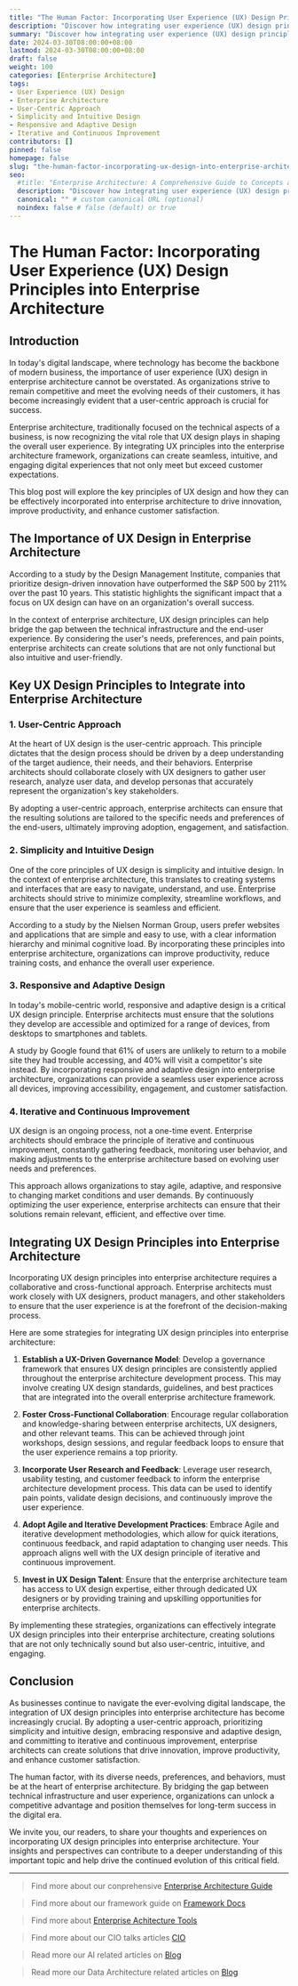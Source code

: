 ```yaml
---
title: "The Human Factor: Incorporating User Experience (UX) Design Principles into Enterprise Architecture"
description: "Discover how integrating user experience (UX) design principles into enterprise architecture can drive innovation, improve productivity, and enhance customer satisfaction. This in-depth blog explores key UX concepts and strategies for creating seamless, intuitive, and engaging digital experiences."
summary: "Discover how integrating user experience (UX) design principles into enterprise architecture can drive innovation, improve productivity, and enhance customer satisfaction. This in-depth blog explores key UX concepts and strategies for creating seamless, intuitive, and engaging digital experiences."
date: 2024-03-30T08:00:00+08:00
lastmod: 2024-03-30T08:00:00+08:00
draft: false
weight: 100
categories: [Enterprise Architecture]
tags: 
- User Experience (UX) Design
- Enterprise Architecture
- User-Centric Approach
- Simplicity and Intuitive Design
- Responsive and Adaptive Design
- Iterative and Continuous Improvement
contributors: []
pinned: false
homepage: false
slug: "the-human-factor-incorporating-ux-design-into-enterprise-architecture"
seo:
  #title: "Enterprise Architecture: A Comprehensive Guide to Concepts and Industry Practices" # custom title (optional)
  description: "Discover how integrating user experience (UX) design principles into enterprise architecture can drive innovation, improve productivity, and enhance customer satisfaction. This in-depth blog explores key UX concepts and strategies for creating seamless, intuitive, and engaging digital experiences." # custom description (recommended)
  canonical: "" # custom canonical URL (optional)
  noindex: false # false (default) or true
---
```


# The Human Factor: Incorporating User Experience (UX) Design Principles into Enterprise Architecture

## Introduction

In today's digital landscape, where technology has become the backbone of modern business, the importance of user experience (UX) design in enterprise architecture cannot be overstated. As organizations strive to remain competitive and meet the evolving needs of their customers, it has become increasingly evident that a user-centric approach is crucial for success. 

Enterprise architecture, traditionally focused on the technical aspects of a business, is now recognizing the vital role that UX design plays in shaping the overall user experience. By integrating UX principles into the enterprise architecture framework, organizations can create seamless, intuitive, and engaging digital experiences that not only meet but exceed customer expectations.

This blog post will explore the key principles of UX design and how they can be effectively incorporated into enterprise architecture to drive innovation, improve productivity, and enhance customer satisfaction.

## The Importance of UX Design in Enterprise Architecture

According to a study by the Design Management Institute, companies that prioritize design-driven innovation have outperformed the S&P 500 by 211% over the past 10 years. This statistic highlights the significant impact that a focus on UX design can have on an organization's overall success.

In the context of enterprise architecture, UX design principles can help bridge the gap between the technical infrastructure and the end-user experience. By considering the user's needs, preferences, and pain points, enterprise architects can create solutions that are not only functional but also intuitive and user-friendly.

## Key UX Design Principles to Integrate into Enterprise Architecture

### 1. User-Centric Approach
At the heart of UX design is the user-centric approach. This principle dictates that the design process should be driven by a deep understanding of the target audience, their needs, and their behaviors. Enterprise architects should collaborate closely with UX designers to gather user research, analyze user data, and develop personas that accurately represent the organization's key stakeholders.

By adopting a user-centric approach, enterprise architects can ensure that the resulting solutions are tailored to the specific needs and preferences of the end-users, ultimately improving adoption, engagement, and satisfaction.

### 2. Simplicity and Intuitive Design
One of the core principles of UX design is simplicity and intuitive design. In the context of enterprise architecture, this translates to creating systems and interfaces that are easy to navigate, understand, and use. Enterprise architects should strive to minimize complexity, streamline workflows, and ensure that the user experience is seamless and efficient.

According to a study by the Nielsen Norman Group, users prefer websites and applications that are simple and easy to use, with a clear information hierarchy and minimal cognitive load. By incorporating these principles into enterprise architecture, organizations can improve productivity, reduce training costs, and enhance the overall user experience.

### 3. Responsive and Adaptive Design
In today's mobile-centric world, responsive and adaptive design is a critical UX design principle. Enterprise architects must ensure that the solutions they develop are accessible and optimized for a range of devices, from desktops to smartphones and tablets.

A study by Google found that 61% of users are unlikely to return to a mobile site they had trouble accessing, and 40% will visit a competitor's site instead. By incorporating responsive and adaptive design into enterprise architecture, organizations can provide a seamless user experience across all devices, improving accessibility, engagement, and customer satisfaction.

### 4. Iterative and Continuous Improvement
UX design is an ongoing process, not a one-time event. Enterprise architects should embrace the principle of iterative and continuous improvement, constantly gathering feedback, monitoring user behavior, and making adjustments to the enterprise architecture based on evolving user needs and preferences.

This approach allows organizations to stay agile, adaptive, and responsive to changing market conditions and user demands. By continuously optimizing the user experience, enterprise architects can ensure that their solutions remain relevant, efficient, and effective over time.

## Integrating UX Design Principles into Enterprise Architecture

Incorporating UX design principles into enterprise architecture requires a collaborative and cross-functional approach. Enterprise architects must work closely with UX designers, product managers, and other stakeholders to ensure that the user experience is at the forefront of the decision-making process.

Here are some strategies for integrating UX design principles into enterprise architecture:

1. **Establish a UX-Driven Governance Model**: Develop a governance framework that ensures UX design principles are consistently applied throughout the enterprise architecture development process. This may involve creating UX design standards, guidelines, and best practices that are integrated into the overall enterprise architecture framework.

2. **Foster Cross-Functional Collaboration**: Encourage regular collaboration and knowledge-sharing between enterprise architects, UX designers, and other relevant teams. This can be achieved through joint workshops, design sessions, and regular feedback loops to ensure that the user experience remains a top priority.

3. **Incorporate User Research and Feedback**: Leverage user research, usability testing, and customer feedback to inform the enterprise architecture development process. This data can be used to identify pain points, validate design decisions, and continuously improve the user experience.

4. **Adopt Agile and Iterative Development Practices**: Embrace Agile and iterative development methodologies, which allow for quick iterations, continuous feedback, and rapid adaptation to changing user needs. This approach aligns well with the UX design principle of iterative and continuous improvement.

5. **Invest in UX Design Talent**: Ensure that the enterprise architecture team has access to UX design expertise, either through dedicated UX designers or by providing training and upskilling opportunities for enterprise architects.

By implementing these strategies, organizations can effectively integrate UX design principles into their enterprise architecture, creating solutions that are not only technically sound but also user-centric, intuitive, and engaging.

## Conclusion

As businesses continue to navigate the ever-evolving digital landscape, the integration of UX design principles into enterprise architecture has become increasingly crucial. By adopting a user-centric approach, prioritizing simplicity and intuitive design, embracing responsive and adaptive design, and committing to iterative and continuous improvement, enterprise architects can create solutions that drive innovation, improve productivity, and enhance customer satisfaction.

The human factor, with its diverse needs, preferences, and behaviors, must be at the heart of enterprise architecture. By bridging the gap between technical infrastructure and user experience, organizations can unlock a competitive advantage and position themselves for long-term success in the digital era.

We invite you, our readers, to share your thoughts and experiences on incorporating UX design principles into enterprise architecture. Your insights and perspectives can contribute to a deeper understanding of this important topic and help drive the continued evolution of this critical field.

---

> Find more about our conprehensive [Enterprise Architecture Guide](/docs/ultimate-guides/chapter-1.1-introduction-of-enterprise-architecture/)

> Find more about our framework guide on [Framework Docs](/docs/frameworks/)

> Find more about [Enterprise Achitecture Tools](/docs/software-tools/)

> Find more about our CIO talks articles [CIO](/tags/cio/)

> Read more our AI related articles on [Blog](/tags/artificial-intelligence/)

> Read more our Data Architecture related articles on [Blog](/tags/data-architecture/)
